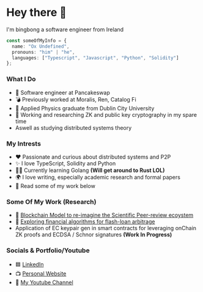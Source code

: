 # Hey there 👋
I'm bingbong a software engineer from Ireland

```ts
const someOfMyInfo = {
  name: "Ox Undefined",
  pronouns: "him" | "he",
  languages: ["Typescript", "Javascript", "Python", "Solidity"]
};
```

### What I Do
- 🐰 Software engineer at Pancakeswap
- 💣 Previously worked at Moralis, Ren, Catalog Fi
- 🧠 Applied Physics graduate from Dublin City University
- 📝 Working and researching ZK and public key cryptography in my spare time
- Aswell as studying distributed systems theory

### My Intrests
- ❤️ Passionate and curious about distributed systems and P2P
- ✨ I love TypeScript, Solidity and Python
- 👨‍💻 Currently learning Golang **(Will get around to Rust LOL)**
- 🌍 I love writing, especially academic research and formal papers
- 📘 Read some of my work below

### Some Of My Work (Research)
- 📄 [Blockchain Model to re-imagine the Scientific Peer-review ecoystem](https://evanmcgrane-portfolio-git-main-mcgraneder.vercel.app/paper1.pdf)
- 📄 [Exploring financial algorithms for flash-loan arbitrage](https://evanmcgrane-portfolio-git-main-mcgraneder.vercel.app/Defi-Bot-Financial-Theory-&-Design-Philosopy.pdf)
- Application of EC keypair gen in smart contracts for leveraging onChain ZK proofs and ECDSA / Schnor signatures **(Work In Progress)**

### Socials & Portfolio/Youtube
- 🟦 [LinkedIn](https://www.linkedin.com/in/evan-mc-grane-1b0036287/)
- 📺 [Personal Website](https://evanmcgrane-portfolio-git-main-mcgraneder.vercel.app/)
- 🧑 [My Youtube Channel](https://www.youtube.com/channel/UCFnBwoK7RnvE8_oeuE7z0gA)
